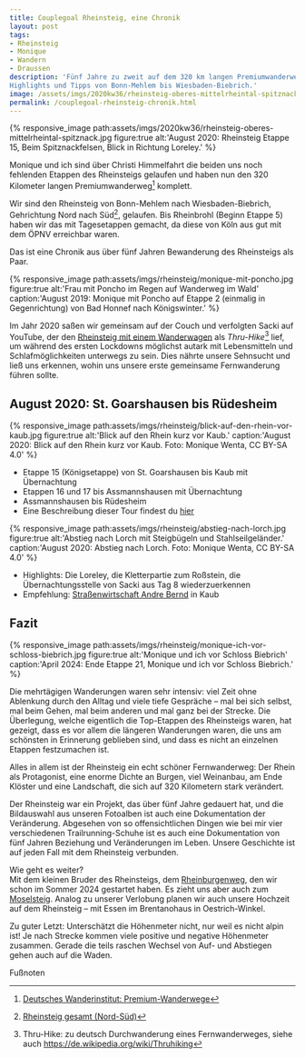 ```yaml
---
title: Couplegoal Rheinsteig, eine Chronik
layout: post
tags:
- Rheinsteig
- Monique
- Wandern
- Draussen
description: 'Fünf Jahre zu zweit auf dem 320 km langen Premiumwanderweg. Unsere
Highlights und Tipps von Bonn-Mehlem bis Wiesbaden-Biebrich.'
image: /assets/imgs/2020kw36/rheinsteig-oberes-mittelrheintal-spitznack.jpg
permalink: /couplegoal-rheinsteig-chronik.html
---
```

{% responsive_image path:assets/imgs/2020kw36/rheinsteig-oberes-mittelrheintal-spitznack.jpg
figure:true alt:'August 2020: Rheinsteig Etappe 15, Beim Spitznackfelsen,
Blick in Richtung Loreley.' %}

Monique und ich sind über Christi Himmelfahrt die beiden uns noch fehlenden Etappen des Rheinsteigs gelaufen
und haben nun den 320 Kilometer langen Premiumwanderweg[^premium] komplett.

Wir sind den Rheinsteig von Bonn-Mehlem nach Wiesbaden-Biebrich,
Gehrichtung Nord nach Süd[^rns], gelaufen.
Bis Rheinbrohl (Beginn Etappe 5) haben wir das mit Tagesetappen gemacht,
da diese von Köln aus gut mit dem ÖPNV erreichbar waren.

Das ist eine Chronik aus über fünf Jahren Bewanderung des Rheinsteigs als Paar.
<!--break-->

{% responsive_image path:assets/imgs/rheinsteig/monique-mit-poncho.jpg
figure:true alt:'Frau mit Poncho im Regen auf Wanderweg im Wald'
caption:'August 2019: Monique mit Poncho auf Etappe 2 (einmalig in Gegenrichtung)
von Bad Honnef nach Königswinter.' %}

Im Jahr 2020 saßen wir gemeinsam auf der Couch und verfolgten Sacki auf YouTube,
der den [Rheinsteig mit einem Wanderwagen](
https://www.youtube.com/watch?v=8epVsOrYHhc&list=PLiy-Kbpy168Ub_lkElGWevb431NbxZCkT)
als *Thru-Hike*[^thru] lief, um während des ersten Lockdowns möglichst autark mit
Lebensmitteln und Schlafmöglichkeiten unterwegs zu sein. Dies nährte unsere
Sehnsucht und ließ uns erkennen, wohin uns unsere erste gemeinsame Fernwanderung
führen sollte.

## August 2020: St. Goarshausen bis Rüdesheim

{% responsive_image path:assets/imgs/rheinsteig/blick-auf-den-rhein-vor-kaub.jpg
figure:true alt:'Blick auf den Rhein kurz vor Kaub.'
caption:'August 2020: Blick auf den Rhein kurz vor Kaub.
Foto: Monique Wenta, CC BY-SA 4.0' %}

- Etappe 15 (Königsetappe) von St. Goarshausen bis Kaub mit Übernachtung
- Etappen 16 und 17 bis Assmannshausen mit Übernachtung
- Assmannshausen bis Rüdesheim
- Eine Beschreibung dieser Tour findest du
  [hier](/2020/09/27/2020-kalenderwoche-36.html#montag-rheinsteig-etappe-17--ein-geschenk-von-heise)

{% responsive_image path:assets/imgs/rheinsteig/abstieg-nach-lorch.jpg
figure:true alt:'Abstieg nach Lorch mit Steigbügeln und Stahlseilgeländer.'
caption:'August 2020: Abstieg nach Lorch. Foto: Monique Wenta, CC BY-SA 4.0' %}

- Highlights: Die Loreley, die Kletterpartie zum Roßstein, die Übernachtungsstelle
von Sacki aus Tag 8 wiederzuerkennen
- Empfehlung: [Straßenwirtschaft Andre Bernd](https://www.weingut-bernd.com/) in Kaub

## Fazit

{% responsive_image path:assets/imgs/rheinsteig/monique-ich-vor-schloss-biebrich.jpg
figure:true alt:'Monique und ich vor Schloss Biebrich'
caption:'April 2024: Ende Etappe 21, Monique und ich vor Schloss Biebrich.' %}

Die mehrtägigen Wanderungen waren sehr intensiv:
viel Zeit ohne Ablenkung durch den Alltag und viele tiefe Gespräche –
mal bei sich selbst, mal beim Gehen, mal beim anderen und mal ganz bei der Strecke.
Die Überlegung, welche eigentlich die Top-Etappen des Rheinsteigs waren,
hat gezeigt, dass es vor allem die längeren Wanderungen waren,
die uns am schönsten in Erinnerung geblieben sind, und dass es nicht an einzelnen Etappen festzumachen ist.

Alles in allem ist der Rheinsteig ein echt schöner Fernwanderweg: Der Rhein als
Protagonist, eine enorme Dichte an Burgen, viel Weinanbau, am Ende Klöster und
eine Landschaft, die sich auf 320 Kilometern stark verändert.

Der Rheinsteig war ein Projekt, das über fünf Jahre gedauert hat, und die
Bildauswahl aus unseren Fotoalben ist auch eine Dokumentation der Veränderung.
Abgesehen von so offensichtlichen Dingen wie bei mir vier verschiedenen 
Trailrunning-Schuhe ist es auch eine Dokumentation von fünf Jahren Beziehung 
und Veränderungen im Leben. 
Unsere Geschichte ist auf jeden Fall mit dem Rheinsteig verbunden.

Wie geht es weiter?\
Mit dem kleinen Bruder des Rheinsteigs, dem
[Rheinburgenweg](https://rheinburgenweg.com/), den wir schon im Sommer 2024
gestartet haben. Es zieht uns aber auch zum
[Moselsteig](https://www.visitmosel.de/wandern/).
Analog zu unserer Verlobung planen wir auch unsere Hochzeit auf dem Rheinsteig –
mit Essen im Brentanohaus in Oestrich-Winkel.

Zu guter Letzt: Unterschätzt die Höhenmeter nicht, nur weil es nicht alpin ist!
Je nach Strecke kommen viele positive und negative Höhenmeter zusammen. Gerade
die teils raschen Wechsel von Auf- und Abstiegen gehen auch auf die Waden.

Fußnoten

[^premium]: [Deutsches Wanderinstitut: Premium-Wanderwege](https://www.wanderinstitut.de/premiumwege/)
[^rns]: [Rheinsteig gesamt (Nord-Süd)](https://www.romantischer-rhein.de/a-rheinsteig-gesamt-nord-sued)
[^thru]: Thru-Hike: zu deutsch Durchwanderung eines Fernwanderweges, siehe auch <https://de.wikipedia.org/wiki/Thruhiking>
